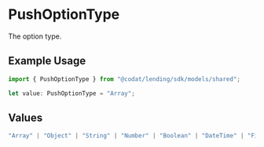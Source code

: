 # PushOptionType

The option type.

## Example Usage

```typescript
import { PushOptionType } from "@codat/lending/sdk/models/shared";

let value: PushOptionType = "Array";
```

## Values

```typescript
"Array" | "Object" | "String" | "Number" | "Boolean" | "DateTime" | "File" | "MultiPart"
```